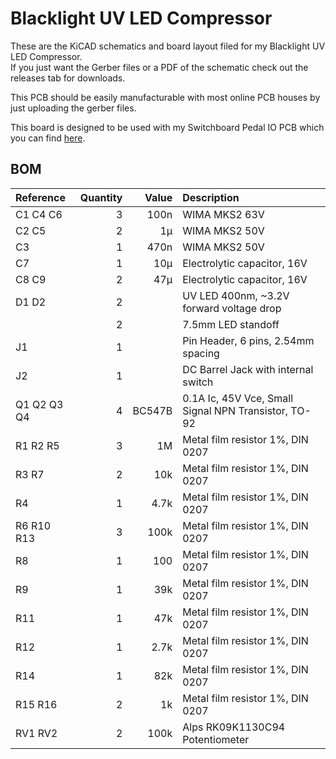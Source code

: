 # Blacklight UV LED Compressor

These are the KiCAD schematics and board layout filed for my Blacklight UV LED Compressor.  
If you just want the Gerber files or a PDF of the schematic check out the releases tab for downloads.

This PCB should be easily manufacturable with most online PCB houses by just uploading the gerber files.

This board is designed to be used with my Switchboard Pedal IO PCB which you can find [here](https://github.com/NuclearLighthouseStudios/Switchboard).

## BOM

| Reference   | Quantity | Value  | Description                                          |
| :---------- | -------: | -----: | :--------------------------------------------------- |
| C1 C4 C6    | 3        | 100n   | WIMA MKS2 63V                                        |
| C2 C5       | 2        | 1µ     | WIMA MKS2 50V                                        |
| C3          | 1        | 470n   | WIMA MKS2 50V                                        |
| C7          | 1        | 10µ    | Electrolytic capacitor, 16V                          |
| C8 C9       | 2        | 47µ    | Electrolytic capacitor, 16V                          |
| D1 D2       | 2        |        | UV LED 400nm, ~3.2V forward voltage drop             |
|             | 2        |        | 7.5mm LED standoff                                   |
| J1          | 1        |        | Pin Header, 6 pins, 2.54mm spacing                   |
| J2          | 1        |        | DC Barrel Jack with internal switch                  |
| Q1 Q2 Q3 Q4 | 4        | BC547B | 0.1A Ic, 45V Vce, Small Signal NPN Transistor, TO-92 |
| R1 R2 R5    | 3        | 1M     | Metal film resistor 1%, DIN 0207                     |
| R3 R7       | 2        | 10k    | Metal film resistor 1%, DIN 0207                     |
| R4          | 1        | 4.7k   | Metal film resistor 1%, DIN 0207                     |
| R6 R10 R13  | 3        | 100k   | Metal film resistor 1%, DIN 0207                     |
| R8          | 1        | 100    | Metal film resistor 1%, DIN 0207                     |
| R9          | 1        | 39k    | Metal film resistor 1%, DIN 0207                     |
| R11         | 1        | 47k    | Metal film resistor 1%, DIN 0207                     |
| R12         | 1        | 2.7k   | Metal film resistor 1%, DIN 0207                     |
| R14         | 1        | 82k    | Metal film resistor 1%, DIN 0207                     |
| R15 R16     | 2        | 1k     | Metal film resistor 1%, DIN 0207                     |
| RV1 RV2     | 2        | 100k   | Alps RK09K1130C94 Potentiometer                      |
